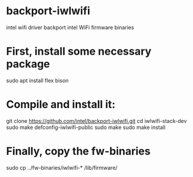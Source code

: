 # backport-iwlwifi
intel wifi driver backport
intel WiFi firmware binaries  


# First, install some necessary package

sudo apt install flex bison

# Compile and install it:

git clone https://github.com/intel/backport-iwlwifi.git
cd iwlwifi-stack-dev
sudo make defconfig-iwlwifi-public
sudo make 
sudo make install

# Finally, copy the fw-binaries
sudo cp ../fw-binaries/iwlwifi-* /lib/firmware/
